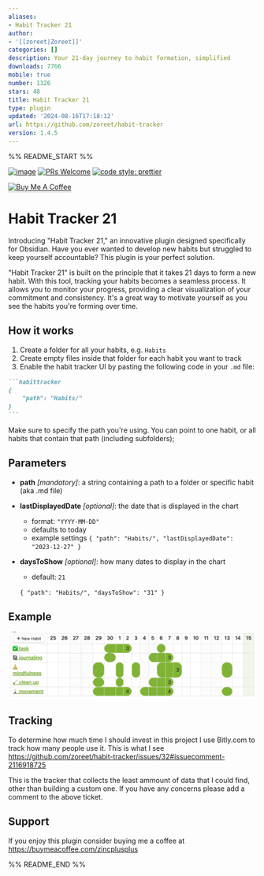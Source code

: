 ```yaml
---
aliases:
- Habit Tracker 21
author:
- '[[zoreet|Zoreet]]'
categories: []
description: Your 21-day journey to habit formation, simplified
downloads: 7766
mobile: true
number: 1326
stars: 48
title: Habit Tracker 21
type: plugin
updated: '2024-08-16T17:18:12'
url: https://github.com/zoreet/habit-tracker
version: 1.4.5
---
```


%% README_START %%

[![image](https://img.shields.io/github/release/zoreet/habit-tracker.svg)](https://github.com/zoreet/habit-tracker/releases)
[![PRs Welcome](https://img.shields.io/badge/PRs-welcome-brightgreen.svg?style=flat-square)](https://makeapullrequest.com)
[![code style: prettier](https://img.shields.io/badge/code_style-prettier-ff69b4.svg?style=flat-square)](https://github.com/prettier/prettier)

<a href="https://buymeacoffee.com/zincplusplus" target="_blank"><img src="https://www.buymeacoffee.com/assets/img/custom_images/orange_img.png" alt="Buy Me A Coffee" style="height: 41px !important;width: 174px !important;box-shadow: 0px 3px 2px 0px rgba(190, 190, 190, 0.5) !important;-webkit-box-shadow: 0px 3px 2px 0px rgba(190, 190, 190, 0.5) !important;" ></a>

# Habit Tracker 21

Introducing "Habit Tracker 21," an innovative plugin designed specifically for Obsidian. Have you ever wanted to develop new habits but struggled to keep yourself accountable? This plugin is your perfect solution.

"Habit Tracker 21" is built on the principle that it takes 21 days to form a new habit. With this tool, tracking your habits becomes a seamless process. It allows you to monitor your progress, providing a clear visualization of your commitment and consistency. It's a great way to motivate yourself as you see the habits you're forming over time.

## How it works

1. Create a folder for all your habits, e.g. `Habits`
2. Create empty files inside that folder for each habit you want to track
3. Enable the habit tracker UI by pasting the following code in your `.md` file:

````markdown
```habittracker
{
	"path": "Habits/"
}
```
````

Make sure to specify the path you're using. You can point to one habit, or all habits that contain that path (including subfolders);

## Parameters

- **path** _[mandatory]_: a string containing a path to a folder or specific habit (aka .md file)

- **lastDisplayedDate** _[optional]_: the date that is displayed in the chart

  - format: `"YYYY-MM-DD"`
  - defaults to today
  - example settings
    `{
	"path": "Habits/",
	"lastDisplayedDate": "2023-12-27"
}`

- **daysToShow** _[optional]_: how many dates to display in the chart

  - default: `21`

  `{
	"path": "Habits/",
	"daysToShow": "31"
}`

## Example

![Example](https://raw.githubusercontent.com/zoreet/habit-tracker/HEAD/docs/assets/ui-demo.png)


## Tracking

To determine how much time I should invest in this project I use Bitly.com to track how many people use it. This is what I see https://github.com/zoreet/habit-tracker/issues/32#issuecomment-2116918725

This is the tracker that collects the least ammount of data that I could find, other than building a custom one. If you have any concerns please add a comment to the above ticket.


## Support

If you enjoy this plugin consider buying me a coffee at https://buymeacoffee.com/zincplusplus


%% README_END %%